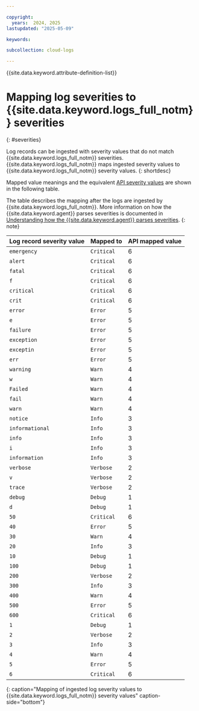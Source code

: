 ```yaml
---

copyright:
  years:  2024, 2025
lastupdated: "2025-05-09"

keywords:

subcollection: cloud-logs

---
```



{{site.data.keyword.attribute-definition-list}}

# Mapping log severities to {{site.data.keyword.logs_full_notm}} severities
{: #severities}

Log records can be ingested with severity values that do not match {{site.data.keyword.logs_full_notm}} severities. {{site.data.keyword.logs_full_notm}} maps ingested severity values to {{site.data.keyword.logs_full_notm}} severity values.
{: shortdesc}

Mapped value meanings and the equivalent [API severity values](/docs/cloud-logs?topic=cloud-logs-send-logs-api) are shown in the following table.

The table describes the mapping after the logs are ingested by {{site.data.keyword.logs_full_notm}}.
More information on how the {{site.data.keyword.agent}} parses severities is documented in [Understanding how the {{site.data.keyword.agent}} parses severities](/docs/cloud-logs?topic=cloud-logs-agent-severity).
{: note}

| Log record severity value | Mapped to | API mapped value |
|---------------------------|-----------|------------------|
| `emergency` | `Critical` | 6 |
| `alert` | `Critical` | 6 |
| `fatal` | `Critical` | 6 |
| `f` | `Critical` | 6 |
| `critical` | `Critical` | 6 |
| `crit` | `Critical` | 6 |
| `error` | `Error` | 5 |
| `e` | `Error` | 5 |
| `failure` | `Error` | 5 |
| `exception` | `Error` | 5 |
| `exceptin` | `Error` | 5 |
| `err` | `Error` | 5 |
| `warning` | `Warn` | 4 |
| `w` | `Warn` | 4 |
| `Failed` | `Warn` | 4 |
| `fail` | `Warn` | 4 |
| `warn` | `Warn` | 4 |
| `notice` | `Info` | 3 |
| `informational` | `Info` | 3 |
| `info` | `Info` | 3 |
| `i` | `Info` | 3 |
| `information` | `Info` | 3 |
| `verbose` | `Verbose` | 2 |
| `v` | `Verbose` | 2 |
| `trace` | `Verbose` | 2 |
| `debug` | `Debug` | 1 |
| `d` | `Debug` | 1 |
| `50` | `Critical` | 6 |
| `40` | `Error` | 5 |
| `30` | `Warn` | 4 |
| `20` | `Info` | 3 |
| `10` | `Debug` | 1 |
| `100` | `Debug` | 1 |
| `200` | `Verbose` | 2 |
| `300` | `Info` | 3 |
| `400` | `Warn` | 4 |
| `500` | `Error` | 5 |
| `600` | `Critical` | 6 |
| `1` | `Debug` | 1 |
| `2` | `Verbose` | 2 |
| `3` | `Info` | 3 |
| `4` | `Warn` | 4 |
| `5` | `Error` | 5 |
| `6` | `Critical` | 6 |
{: caption="Mapping of ingested log severity values to {{site.data.keyword.logs_full_notm}} severity values" caption-side="bottom"}
